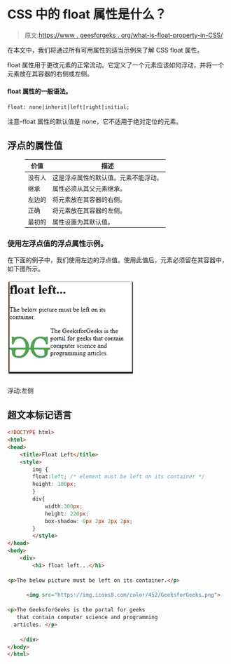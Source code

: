 # CSS 中的 float 属性是什么？

> 原文:[https://www . geesforgeks . org/what-is-float-property-in-CSS/](https://www.geeksforgeeks.org/what-is-float-property-in-css/)

在本文中，我们将通过所有可用属性的适当示例来了解 CSS float 属性。

float 属性用于更改元素的正常流动。它定义了一个元素应该如何浮动，并将一个元素放在其容器的右侧或左侧。

#### float 属性的一般语法。

```html
float: none|inherit|left|right|initial;
```

注意–float 属性的默认值是 none，它不适用于绝对定位的元素。

## 浮点的属性值

<figure class="table">

| 价值 | 描述 |
| --- | --- |
| 没有人 | 这是浮点属性的默认值。元素不能浮动。 |
| 继承 | 属性必须从其父元素继承。 |
| 左边的 | 将元素放在其容器的右侧。 |
| 正确 | 将元素放在其容器的左侧。 |
| 最初的 | 属性设置为其默认值。 |

</figure>

### 使用左浮点值的浮点属性示例。

在下面的例子中，我们使用左边的浮点值。使用此值后，元素必须留在其容器中，如下图所示。

![](img/cb14bb9654ba109087607ed9be73bd24.png)

浮动:左侧

## 超文本标记语言

```html
<!DOCTYPE html>
<html>
<head>
    <title>Float Left</title>
    <style>
        img {
        float:left; /* element must be left on its container */
        height: 100px;
        }
        div{
            width:300px;
            height: 220px;
            box-shadow: 0px 2px 2px 2px;
        }
        </style>
</head>
<body>
    <div>
        <h1> float left...</h1>

<p>The below picture must be left on its container.</p>

      <img src="https://img.icons8.com/color/452/GeeksforGeeks.png">

<p>The GeeksforGeeks is the portal for geeks
   that contain computer science and programming 
  articles. </p>

    </div>
</body>
</html>                    
```